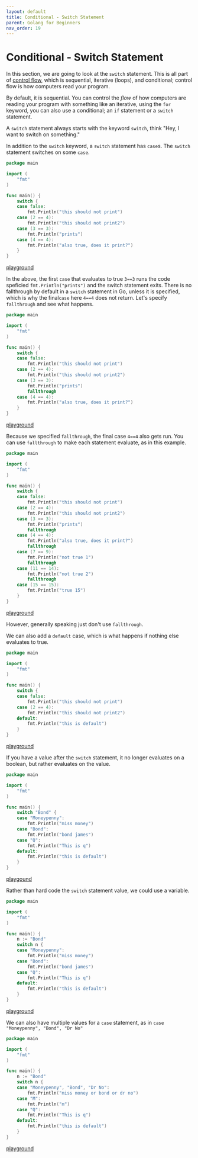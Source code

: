 ```yaml
---
layout: default
title: Conditional - Switch Statement
parent: Golang for Beginners
nav_order: 19
---
```




# Conditional - Switch Statement

In this section, we are going to look at the `switch` statement. This is all part of [control flow](https://en.wikipedia.org/wiki/Control_flow), which is sequential, iterative (loops), and conditional; control flow is how computers read your program.

By default, it is sequential. You can control the _flow_ of how computers are reading your program with something like an iterative, using the `for` keyword, you can also use a conditional; an `if` statement or a `switch` statement.

A `switch` statement always starts with the keyword `switch`, think "Hey, I want to switch on something."

In addition to the `switch` keyword, a `switch` statement has `case`s. The `switch` statement switches on some `case`.

```go
package main

import (
	"fmt"
)

func main() {
	switch {
	case false:
		fmt.Println("this should not print")
	case (2 == 4):
		fmt.Println("this should not print2")
	case (3 == 3):
		fmt.Println("prints")
	case (4 == 4):
		fmt.Println("also true, does it print?")
	}
}
```

[playground](https://play.golang.org/p/Vk9yIJGkKy)

In the above, the first `case` that evaluates to true `3==3` runs the code speficied `fmt.Println("prints")` and the switch statement exits. There is no fallthrough by default in a `switch` statement in Go, unless it is specified, which is why the final`case` here `4==4` does not return. Let's specify `fallthrough` and see what happens.

```go
package main

import (
	"fmt"
)

func main() {
	switch {
	case false:
		fmt.Println("this should not print")
	case (2 == 4):
		fmt.Println("this should not print2")
	case (3 == 3):
		fmt.Println("prints")
		fallthrough
	case (4 == 4):
		fmt.Println("also true, does it print?")
	}
}
```

[playground](https://play.golang.org/p/1EtC2k2rvX)

Because we specified `fallthrough`, the final case `4==4` also gets run.  You can use `fallthrough` to make each statement evaluate, as in this example.

```go
package main

import (
	"fmt"
)

func main() {
	switch {
	case false:
		fmt.Println("this should not print")
	case (2 == 4):
		fmt.Println("this should not print2")
	case (3 == 3):
		fmt.Println("prints")
		fallthrough
	case (4 == 4):
		fmt.Println("also true, does it print?")
		fallthrough
	case (7 == 9):
		fmt.Println("not true 1")
		fallthrough
	case (11 == 14):
		fmt.Println("not true 2")
		fallthrough
	case (15 == 15):
		fmt.Println("true 15")
	}
}
```

[playground](https://play.golang.org/p/QK2Tu6x-SL)

However, generally speaking just don't use `fallthrough`.

We can also add a `default` case, which is what happens if nothing else evaluates to true.

```go
package main

import (
	"fmt"
)

func main() {
	switch {
	case false:
		fmt.Println("this should not print")
	case (2 == 4):
		fmt.Println("this should not print2")
	default:
	 	fmt.Println("this is default")
	}
}
```

[playground](https://play.golang.org/p/pINfFTpk30)

If you have a value after the `switch` statement, it no longer evaluates on a boolean, but rather evaluates on the value.

```go
package main

import (
	"fmt"
)

func main() {
	switch "Bond" {
	case "Moneypenny":
		fmt.Println("miss money")
	case "Bond":
		fmt.Println("bond james")
	case "Q":
		fmt.Println("This is q")
	default:
	 	fmt.Println("this is default")
	}
}
```

[playgound](https://play.golang.org/p/ixwqQk_XPA)

Rather than hard code the `switch` statement value, we could use a variable.

```go
package main

import (
	"fmt"
)

func main() {
	n := "Bond"
	switch n {
	case "Moneypenny":
		fmt.Println("miss money")
	case "Bond":
		fmt.Println("bond james")
	case "Q":
		fmt.Println("This is q")
	default:
	 	fmt.Println("this is default")
	}
}
```

[playground](https://play.golang.org/p/jXeN5Bqn3Y)

We can also have multiple values for a `case` statement, as in `case "Moneypenny", "Bond", "Dr No"`

```go
package main

import (
	"fmt"
)

func main() {
	n := "Bond"
	switch n {
	case "Moneypenny", "Bond", "Dr No":
		fmt.Println("miss money or bond or dr no")
	case "M":
		fmt.Println("m")
	case "Q":
		fmt.Println("This is q")
	default:
	 	fmt.Println("this is default")
	}
}
```

[playground](https://play.golang.org/p/WNz5dijV4-)
